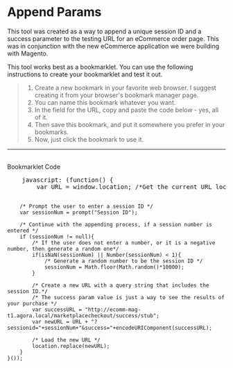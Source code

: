 # Append Params

This tool was created as a way to append a unique session ID and a success parameter to the testing URL for an eCommerce order page. This was in conjunction with the new eCommerce application we were building with Magento.

This tool works best as a bookmarklet. You can use the following instructions to create your bookmarklet and test it out.
> 1. Create a new bookmark in your favorite web browser. I suggest creating it from your browser's bookmark manager page.
> 2. You can name this bookmark whatever you want.
> 3. In the field for the URL, copy and paste the code below - yes, all of it.
> 4. Then save this bookmark, and put it somewhere you prefer in your bookmarks.
> 5. Now, just click the bookmark to use it.

<hr/>

<br/>
Bookmarklet Code
<pre>
    javascript: (function() {
        var URL = window.location; /*Get the current URL location*/

        /* Prompt the user to enter a session ID */
        var sessionNum = prompt("Session ID");

        /* Continue with the appending process, if a session number is entered */
        if (sessionNum != null){
            /* If the user does not enter a number, or it is a negative number, then generate a random one*/
            if(isNaN(sessionNum) || Number(sessionNum) < 1){
                /* Generate a random number to be the session ID */
                sessionNum = Math.floor(Math.random()*10000); 
            }

            /* Create a new URL with a query string that includes the session ID.*/
            /* The success param value is just a way to see the results of your purchase */
            var successURL = "http://ecomm-mag-t1.agora.local/marketplacecheckout/success/stub";
            var newURL = URL + "?sessionid="+sessionNum+"&success="+encodeURIComponent(successURL);

            /* Load the new URL */
            location.replace(newURL);        
        }  
    }());

</pre>


